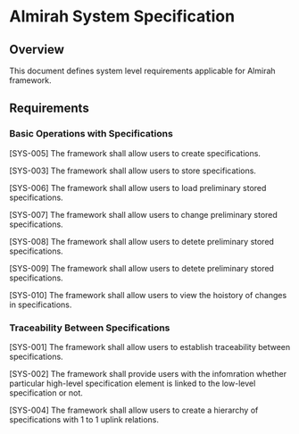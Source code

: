 # Almirah System Specification

## Overview

This document defines system level requirements applicable for Almirah framework.

## Requirements

### Basic Operations with Specifications

[SYS-005] The framework shall allow users to create specifications.

[SYS-003] The framework shall allow users to store specifications.

[SYS-006] The framework shall allow users to load preliminary stored specifications.

[SYS-007] The framework shall allow users to change preliminary stored specifications.

[SYS-008] The framework shall allow users to detete preliminary stored specifications.

[SYS-009] The framework shall allow users to detete preliminary stored specifications.

[SYS-010] The framework shall allow users to view the hoistory of changes in specifications.

### Traceability Between Specifications

[SYS-001] The framework shall allow users to establish traceability between specifications.

[SYS-002] The framework shall provide users with the infomration whether particular high-level specification element is linked to the low-level specification or not.

[SYS-004] The framework shall allow users to create a hierarchy of specifications with 1 to 1 uplink relations.  
